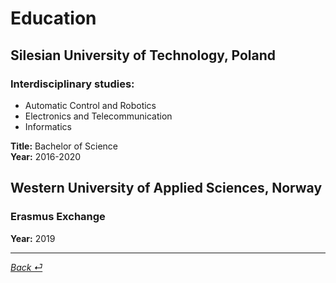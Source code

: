 # Education

## Silesian University of Technology, Poland
### Interdisciplinary studies:
- Automatic Control and Robotics
- Electronics and Telecommunication
- Informatics

**Title:** Bachelor of Science  
**Year:** 2016-2020  

## Western University of Applied Sciences, Norway

### Erasmus Exchange  
**Year:** 2019  

----
 [_Back ⏎_ ](../README.md)
